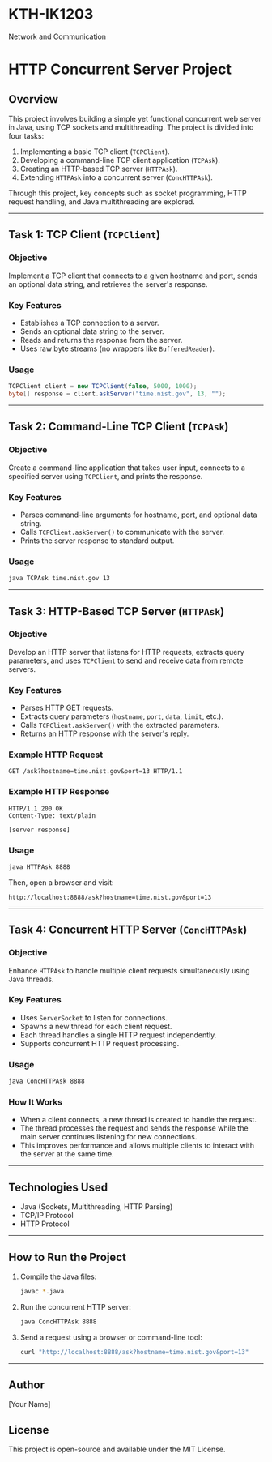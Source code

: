 # KTH-IK1203
Network and Communication

# HTTP Concurrent Server Project

## Overview
This project involves building a simple yet functional concurrent web server in Java, using TCP sockets and multithreading. The project is divided into four tasks:
1. Implementing a basic TCP client (`TCPClient`).
2. Developing a command-line TCP client application (`TCPAsk`).
3. Creating an HTTP-based TCP server (`HTTPAsk`).
4. Extending `HTTPAsk` into a concurrent server (`ConcHTTPAsk`).

Through this project, key concepts such as socket programming, HTTP request handling, and Java multithreading are explored.

---

## Task 1: TCP Client (`TCPClient`)
### Objective
Implement a TCP client that connects to a given hostname and port, sends an optional data string, and retrieves the server's response.

### Key Features
- Establishes a TCP connection to a server.
- Sends an optional data string to the server.
- Reads and returns the response from the server.
- Uses raw byte streams (no wrappers like `BufferedReader`).

### Usage
```java
TCPClient client = new TCPClient(false, 5000, 1000);
byte[] response = client.askServer("time.nist.gov", 13, "");
```

---

## Task 2: Command-Line TCP Client (`TCPAsk`)
### Objective
Create a command-line application that takes user input, connects to a specified server using `TCPClient`, and prints the response.

### Key Features
- Parses command-line arguments for hostname, port, and optional data string.
- Calls `TCPClient.askServer()` to communicate with the server.
- Prints the server response to standard output.

### Usage
```sh
java TCPAsk time.nist.gov 13
```

---

## Task 3: HTTP-Based TCP Server (`HTTPAsk`)
### Objective
Develop an HTTP server that listens for HTTP requests, extracts query parameters, and uses `TCPClient` to send and receive data from remote servers.

### Key Features
- Parses HTTP GET requests.
- Extracts query parameters (`hostname`, `port`, `data`, `limit`, etc.).
- Calls `TCPClient.askServer()` with the extracted parameters.
- Returns an HTTP response with the server's reply.

### Example HTTP Request
```
GET /ask?hostname=time.nist.gov&port=13 HTTP/1.1
```

### Example HTTP Response
```
HTTP/1.1 200 OK
Content-Type: text/plain

[server response]
```

### Usage
```sh
java HTTPAsk 8888
```
Then, open a browser and visit:
```
http://localhost:8888/ask?hostname=time.nist.gov&port=13
```

---

## Task 4: Concurrent HTTP Server (`ConcHTTPAsk`)
### Objective
Enhance `HTTPAsk` to handle multiple client requests simultaneously using Java threads.

### Key Features
- Uses `ServerSocket` to listen for connections.
- Spawns a new thread for each client request.
- Each thread handles a single HTTP request independently.
- Supports concurrent HTTP request processing.

### Usage
```sh
java ConcHTTPAsk 8888
```

### How It Works
- When a client connects, a new thread is created to handle the request.
- The thread processes the request and sends the response while the main server continues listening for new connections.
- This improves performance and allows multiple clients to interact with the server at the same time.

---

## Technologies Used
- Java (Sockets, Multithreading, HTTP Parsing)
- TCP/IP Protocol
- HTTP Protocol

---

## How to Run the Project
1. Compile the Java files:
   ```sh
   javac *.java
   ```
2. Run the concurrent HTTP server:
   ```sh
   java ConcHTTPAsk 8888
   ```
3. Send a request using a browser or command-line tool:
   ```sh
   curl "http://localhost:8888/ask?hostname=time.nist.gov&port=13"
   ```

---

## Author
[Your Name]

## License
This project is open-source and available under the MIT License.

